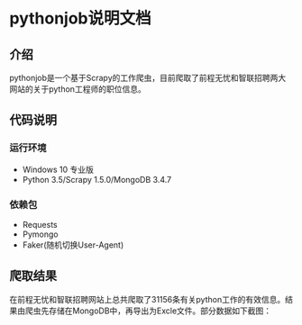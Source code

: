 pythonjob说明文档
==
介绍
 - 
pythonjob是一个基于Scrapy的工作爬虫，目前爬取了前程无忧和智联招聘两大网站的关于python工程师的职位信息。<br>

代码说明
--
### 运行环境
* Windows 10 专业版<br>
* Python 3.5/Scrapy 1.5.0/MongoDB 3.4.7<br>

### 依赖包
* Requests<br>
* Pymongo<br>
* Faker(随机切换User-Agent)<br>

爬取结果
-
在前程无忧和智联招聘网站上总共爬取了31156条有关python工作的有效信息。结果由爬虫先存储在MongoDB中，再导出为Excle文件。部分数据如下截图：<br>
